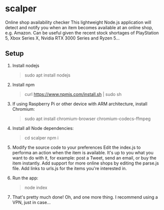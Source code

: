 # scalper

Online shop availability checker
This lightweight Node.js application will detect and notify you when an item becomes available at an online shop, e.g. Amazon.
Can be useful given the recent stock shortages of PlayStation 5, Xbox Series X, Nvidia RTX 3000 Series and Ryzen 5...

## Setup

1. Install nodejs

   > sudo apt install nodejs

2. Install npm

   > curl https://www.npmjs.com/install.sh | sudo sh

3. If using Raspberry Pi or other device with ARM architecture, install Chromium:

   > sudo apt install chromium-browser chromium-codecs-ffmpeg

4. Install all Node dependencies:

   > cd scalper
   > npm i

5. Modify the source code to your preferences
   Edit the index.js to performa an action when the item is available. It's up to you what you want to do with it, for example: post a Tweet, send an email, or buy the item instantly.
   Add support for more online shops by editing the parse.js file.
   Add links to urls.js for the items you're interested in.

6. Run the app:

   > node index

7. That's pretty much done! Oh, and one more thing. I recommend using a VPN, just in case...
